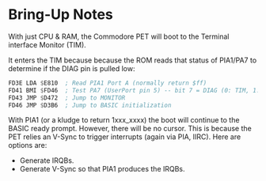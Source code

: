 # Bring-Up Notes

With just CPU & RAM, the Commodore PET will boot to the Terminal interface Monitor (TIM).

It enters the TIM because because the ROM reads that status of PIA1/PA7 to determine if the DIAG pin is pulled low:

```asm
FD3E LDA $E810  ; Read PIA1 Port A (normally return $ff)
FD41 BMI $FD46  ; Test PA7 (UserPort pin 5) -- bit 7 = DIAG (0: TIM, 1: BASIC)
FD43 JMP $D472  ; Jump to MONITOR
FD46 JMP $D3B6  ; Jump to BASIC initialization
```

With PIA1 (or a kludge to return 1xxx_xxxx) the boot will continue to the BASIC ready prompt.
However, there will be no cursor.
This is because the PET relies an V-Sync to trigger interrupts (again via PIA, IIRC).
Here are options are:

* Generate IRQBs.
* Generate V-Sync so that PIA1 produces the IRQBs.
